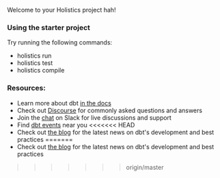 Welcome to your Holistics project hah!

### Using the starter project

Try running the following commands:
- holistics run
- holistics test
- holistics compile


### Resources:
- Learn more about dbt [in the docs](https://docs.getdbt.com/docs/introduction)
- Check out [Discourse](https://discourse.getdbt.com/) for commonly asked questions and answers
- Join the [chat](http://slack.getdbt.com/) on Slack for live discussions and support
- Find [dbt events](https://events.getdbt.com) near you
<<<<<<< HEAD
- Check out [the blog](https://blog.getdbt.com/) for the latest news on dbt's development and best practices
=======
- Check out [the blog](https://blog.getdbt.com/) for the latest news on dbt's development and best practices 
>>>>>>> origin/master
